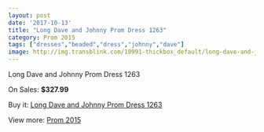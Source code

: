 ```yaml
---
layout: post
date: '2017-10-13'
title: "Long Dave and Johnny Prom Dress 1263"
category: Prom 2015
tags: ["dresses","beaded","dress","johnny","dave"]
image: http://img.transblink.com/10991-thickbox_default/long-dave-and-johnny-prom-dress-1263.jpg
---
```

Long Dave and Johnny Prom Dress 1263

On Sales: **$327.99**
<a href="https://www.transblink.com/en/prom-2015/3574-long-dave-and-johnny-prom-dress-1263.html"><amp-img layout="responsive" width="600" height="600" src="//img.transblink.com/10991-thickbox_default/long-dave-and-johnny-prom-dress-1263.jpg" alt="Long Dave and Johnny Prom Dress 1263 0" /></a>
<a href="https://www.transblink.com/en/prom-2015/3574-long-dave-and-johnny-prom-dress-1263.html"><amp-img layout="responsive" width="600" height="600" src="//img.transblink.com/10992-thickbox_default/long-dave-and-johnny-prom-dress-1263.jpg" alt="Long Dave and Johnny Prom Dress 1263 1" /></a>

Buy it: [Long Dave and Johnny Prom Dress 1263](https://www.transblink.com/en/prom-2015/3574-long-dave-and-johnny-prom-dress-1263.html "Long Dave and Johnny Prom Dress 1263")

View more: [Prom 2015](https://www.transblink.com/en/10-prom-2015 "Prom 2015")